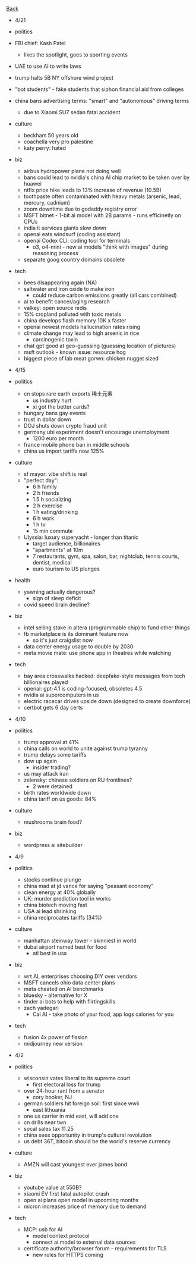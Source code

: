[Back](./index.md)

- 4/21
- politics
 - FBI chief: Kash Patel
   - likes the spotlight, goes to sporting events
 - UAE to use AI to write laws
 - trump halts 5B NY offshore wind project
 - "bot students" - fake students that siphon financial aid from colleges
 - china bans advertising terms: "smart" and "autonomous" driving terms
   - due to Xiaomi SU7 sedan fatal accident
- culture
  - beckham 50 years old
  - coachella very pro palestine
  - katy perry: hated
- biz
  - airbus hydropower plane not doing well
  - bans could lead to nvidia's china AI chip market to be taken over by huawei
  - ntflx price hike leads to 13% increase of revenue (10.5B)
  - toothpaste often contaminated with heavy metals (arsenic, lead, mercury, cadnium)
  - zoom downtime due to godaddy registry error
  - MSFT bitnet - 1-bit ai model with 2B params - runs efficinetly on CPUs
  - india it services giants slow down
  - openai eats windsurf (coding assistant)
  - openai Codex CLI: coding tool for terminals
    - o3, o4-mini - new ai models "think with images" during reasoning process
  - separate goog country domains obsolete
- tech
  - bees disappearing again (NA)
  - saltwater and iron oxide to make iron
    - could reduce carbon emissions greatly (all cars combined)
  - ai to benefit cancer/aging research
  - valkey: open source redis
  - 15% cropland polluted with toxic metals
  - china develops flash memory 10K x faster
  - openai newest models hallucination rates rising
  - climate change may lead to high arsenic in rice
    - carcinogenic toxin
  - chat gpt good at geo-guessing (guessing location of pictures)
  - msft outlook - known issue: resource hog
  - biggest piece of lab meat gorwn: chicken nugget sized

- 4/15
- politics
  - cn stops rare earth exports 稀土元素
    - us industry hurt
    - xi got the better cards?
  - hungary bans gay events
  - trust in dollar down
  - DOJ shuts down crypto fraud unit
  - germany ubi experiment doesn't encourage unemployment
    - 1200 euro per month
  - france mobile phone ban in middle schools
  - china us import tariffs now 125%
- culture
  - sf mayor: vibe shift is real
  - "perfect day":
    - 6 h family
    - 2 h friends
    - 1.5 h socializing
    - 2 h exercise
    - 1 h eating/drinking
    - 6 h work
    - 1 h tv
    - 15 min commute
  - Ulyssia:  luxury superyacht - longer than titanic
    - target audience, billionaires
    - "apartments" at 10m
    - 7 restaurants, gym, spa, salon, bar, nightclub, tennis courts, dentist, medical
    - euro tourism to US plunges
- health
  - yawning actually dangerous?
    - sign of sleep deficit
  - covid speed brain decline?
- biz
  - intel selling stake in altera (programmable chip) to fund other things
  - fb marketplace is its dominant feature now
    - so it's just craigslist now
  - data center energy usage to double by 2030
  - meta movie mate: use phone app in theatres while watching
- tech
  - bay area crosswalks hacked: deepfake-style messages from tech billionaires played
  - openai: gpt-4.1 is coding-focused, obsoletes 4.5
  - nvidia ai supercomputers in us
  - electric racecar drives upside down (designed to create downforce)
  - certbot gets 6 day certs

- 4/10
- politics
  - trump approval at 41%
  - china calls on world to unite against trump tyranny
  - trump delays some tariffs
  - dow up again
    - insider trading?
  - us may attack iran
  - zelensky: chinese soldiers on RU frontlines?
    - 2 were detained
  - birth rates worldwide down
  - china tariff on us goods: 84%
- culture
  - mushrooms brain food?
- biz
  - wordpress ai sitebuilder

- 4/9
- politics
  - stocks continue plunge
  - china mad at jd vance for saying "peasant economy"
  - clean energy at 40% globally
  - UK: murder prediction tool in works
  - china biotech moving fast
  - USA ai lead shrinking
  - china reciprocates tariffs (34%)
- culture
  - manhattan steinway tower - skinniest in world
  - dubai airport named best for food
    - atl best in usa
- biz
  - wrt AI, enterprises choosing DIY over vendors
  - MSFT cancels ohio data center plans
  - meta cheated on AI benchmarks
  - bluesky - alternative for X
  - tinder ai bots to help with flirtingskills
  - zach yadegari
    - Cal AI - take photo of your food, app logs calories for you
- tech
  - fusion 4x power of fission
  - midjourney new version

- 4/2
- politics
  - wisconsin votes liberal to its supreme court
    - first electoral loss for trump
  - over 24-hour rant from a senator
    - cory booker, NJ
  - german soldiers hit foreign soil: first since wwii
    - east lithuania
  - one us carrier in mid east, will add one
  - cn drills near twn
  - socal sales tax 11.25
  - china sees opportunity in trump's cultural revolution
  - us debt 36T, bitcoin should be the world's reserve currency
- culture
  - AMZN will cast youngest ever james bond
- biz
  - youtube value at 550B?
  - xiaomi EV first fatal autopilot crash
  - open ai plans open model in upcoming months
  - micron increases price of memory due to demand
- tech
  - MCP: usb for AI
    - model context protocol
    - connect ai model to external data sources
  - certificate authority/browser forum - requirements for TLS
    - new rules for HTTPS coming